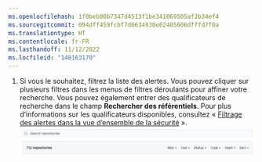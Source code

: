 ```yaml
---
ms.openlocfilehash: 1f0beb00b7347d4513f1be341069505af2b34ef4
ms.sourcegitcommit: 094dff459fcbf7d0634930e02405606dfffd7f0a
ms.translationtype: HT
ms.contentlocale: fr-FR
ms.lasthandoff: 11/12/2022
ms.locfileid: "148163170"
---
```

1. Si vous le souhaitez, filtrez la liste des alertes. Vous pouvez cliquer sur plusieurs filtres dans les menus de filtres déroulants pour affiner votre recherche. Vous pouvez également entrer des qualificateurs de recherche dans le champ **Rechercher des référentiels**. Pour plus d’informations sur les qualificateurs disponibles, consultez « [Filtrage des alertes dans la vue d’ensemble de la sécurité](/code-security/security-overview/filtering-alerts-in-the-security-overview) ».
  ![Menus de filtres déroulants et champ Rechercher des référentiels dans la vue d'ensemble de la sécurité](/assets/images/help/security-overview/security-overview-filter-alerts.png)
